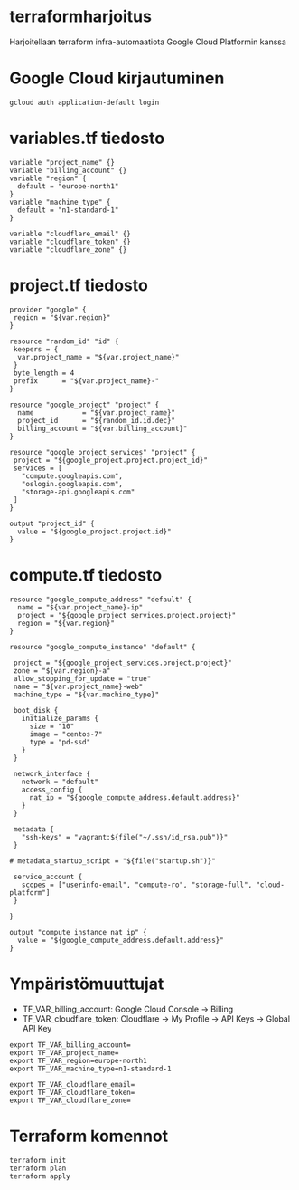 # terraformharjoitus
Harjoitellaan terraform infra-automaatiota Google Cloud Platformin kanssa

# Google Cloud kirjautuminen
```
gcloud auth application-default login
```

# variables.tf tiedosto
```
variable "project_name" {}
variable "billing_account" {}
variable "region" {
  default = "europe-north1"
}
variable "machine_type" {
  default = "n1-standard-1"
}

variable "cloudflare_email" {}
variable "cloudflare_token" {}
variable "cloudflare_zone" {}
```

# project.tf tiedosto
```
provider "google" {
 region = "${var.region}"
}

resource "random_id" "id" {
 keepers = {
  var.project_name = "${var.project_name}"
 }
 byte_length = 4
 prefix      = "${var.project_name}-"
}

resource "google_project" "project" {
  name            = "${var.project_name}"
  project_id      = "${random_id.id.dec}"
  billing_account = "${var.billing_account}"
}

resource "google_project_services" "project" {
 project = "${google_project.project.project_id}"
 services = [
   "compute.googleapis.com",
   "oslogin.googleapis.com",
   "storage-api.googleapis.com"
 ]
}

output "project_id" {
  value = "${google_project.project.id}"
}
```

# compute.tf tiedosto
```
resource "google_compute_address" "default" {
  name = "${var.project_name}-ip"
  project = "${google_project_services.project.project}"
  region = "${var.region}"
}

resource "google_compute_instance" "default" {

 project = "${google_project_services.project.project}"
 zone = "${var.region}-a"
 allow_stopping_for_update = "true"
 name = "${var.project_name}-web"
 machine_type = "${var.machine_type}"

 boot_disk {
   initialize_params {
     size = "10"
     image = "centos-7"
     type = "pd-ssd"
   }
 }

 network_interface {
   network = "default"
   access_config {
     nat_ip = "${google_compute_address.default.address}"
   }
 }

 metadata {
   "ssh-keys" = "vagrant:${file("~/.ssh/id_rsa.pub")}"
 }

# metadata_startup_script = "${file("startup.sh")}"

 service_account {
   scopes = ["userinfo-email", "compute-ro", "storage-full", "cloud-platform"]
 }

}

output "compute_instance_nat_ip" {
  value = "${google_compute_address.default.address}"
}
```

# Ympäristömuuttujat

- TF_VAR_billing_account: Google Cloud Console -> Billing
- TF_VAR_cloudflare_token: Cloudflare -> My Profile -> API Keys -> Global API Key

```
export TF_VAR_billing_account=
export TF_VAR_project_name=
export TF_VAR_region=europe-north1
export TF_VAR_machine_type=n1-standard-1

export TF_VAR_cloudflare_email=
export TF_VAR_cloudflare_token=
export TF_VAR_cloudflare_zone=
```

# Terraform komennot
```
terraform init
terraform plan
terraform apply
```
